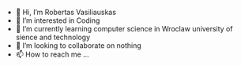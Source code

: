 - 👋 Hi, I’m Robertas Vasiliauskas
- 👀 I’m interested in Coding
- 🌱 I’m currently learning computer science in Wroclaw university of sience and technology
- 💞️ I’m looking to collaborate on nothing
- 📫 How to reach me ...

<!---
RobertasVasiliauskas/RobertasVasiliauskas is a ✨ special ✨ repository because its `README.md` (this file) appears on your GitHub profile.
You can click the Preview link to take a look at your changes.
--->
